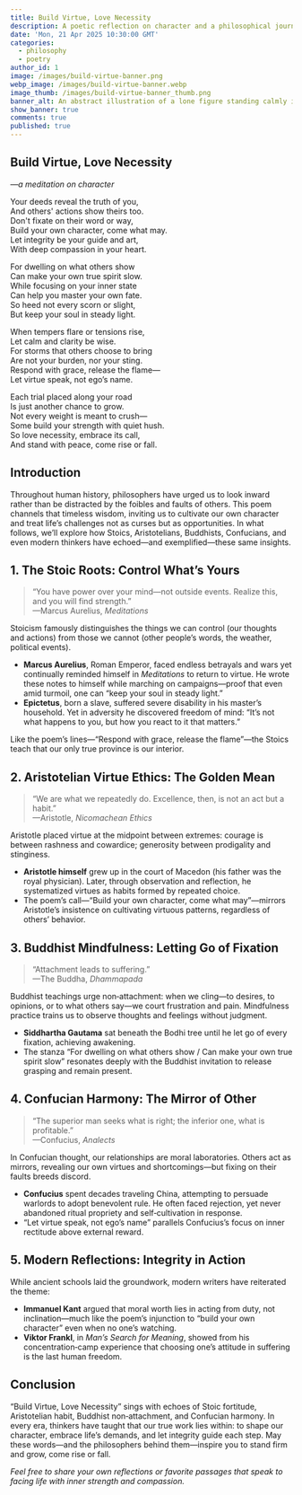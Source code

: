 ```yaml
---
title: Build Virtue, Love Necessity
description: A poetic reflection on character and a philosophical journey through Stoicism, Buddhism, Aristotle, Confucius, and more. This post explores the wisdom of focusing on one’s own integrity rather than being consumed by others' actions.
date: 'Mon, 21 Apr 2025 10:30:00 GMT'
categories:
  - philosophy
  - poetry
author_id: 1
image: /images/build-virtue-banner.png
webp_image: /images/build-virtue-banner.webp
image_thumb: /images/build-virtue-banner_thumb.png
banner_alt: An abstract illustration of a lone figure standing calmly in a storm, surrounded by classical pillars and books, symbolizing the enduring inner strength drawn from philosophy and virtue.
show_banner: true
comments: true
published: true
---
```


## Build Virtue, Love Necessity  
*—a meditation on character*

Your deeds reveal the truth of you,  
And others' actions show theirs too.  
Don't fixate on their word or way,  
Build your own character, come what may.  
Let integrity be your guide and art,  
With deep compassion in your heart.

For dwelling on what others show  
Can make your own true spirit slow.  
While focusing on your inner state  
Can help you master your own fate.  
So heed not every scorn or slight,  
But keep your soul in steady light.

When tempers flare or tensions rise,  
Let calm and clarity be wise.  
For storms that others choose to bring  
Are not your burden, nor your sting.  
Respond with grace, release the flame—  
Let virtue speak, not ego’s name.

Each trial placed along your road  
Is just another chance to grow.  
Not every weight is meant to crush—  
Some build your strength with quiet hush.  
So love necessity, embrace its call,  
And stand with peace, come rise or fall.

## Introduction  

Throughout human history, philosophers have urged us to look inward rather than be distracted by the foibles and faults of others. This poem channels that timeless wisdom, inviting us to cultivate our own character and treat life’s challenges not as curses but as opportunities. In what follows, we’ll explore how Stoics, Aristotelians, Buddhists, Confucians, and even modern thinkers have echoed—and exemplified—these same insights.

## 1. The Stoic Roots: Control What’s Yours  

> “You have power over your mind—not outside events. Realize this, and you will find strength.”  
> —Marcus Aurelius, *Meditations*  

Stoicism famously distinguishes the things we can control (our thoughts and actions) from those we cannot (other people’s words, the weather, political events).  
- **Marcus Aurelius**, Roman Emperor, faced endless betrayals and wars yet continually reminded himself in *Meditations* to return to virtue. He wrote these notes to himself while marching on campaigns—proof that even amid turmoil, one can “keep your soul in steady light.”  
- **Epictetus**, born a slave, suffered severe disability in his master’s household. Yet in adversity he discovered freedom of mind: “It’s not what happens to you, but how you react to it that matters.”  

Like the poem’s lines—“Respond with grace, release the flame”—the Stoics teach that our only true province is our interior.


## 2. Aristotelian Virtue Ethics: The Golden Mean  

> “We are what we repeatedly do. Excellence, then, is not an act but a habit.”  
> —Aristotle, *Nicomachean Ethics*  

Aristotle placed virtue at the midpoint between extremes: courage is between rashness and cowardice; generosity between prodigality and stinginess.  
- **Aristotle himself** grew up in the court of Macedon (his father was the royal physician). Later, through observation and reflection, he systematized virtues as habits formed by repeated choice.  
- The poem’s call—“Build your own character, come what may”—mirrors Aristotle’s insistence on cultivating virtuous patterns, regardless of others’ behavior.

## 3. Buddhist Mindfulness: Letting Go of Fixation  

> “Attachment leads to suffering.”  
> —The Buddha, *Dhammapada*  

Buddhist teachings urge non‑attachment: when we cling—to desires, to opinions, or to what others say—we court frustration and pain. Mindfulness practice trains us to observe thoughts and feelings without judgment.  
- **Siddhartha Gautama** sat beneath the Bodhi tree until he let go of every fixation, achieving awakening.  
- The stanza “For dwelling on what others show / Can make your own true spirit slow” resonates deeply with the Buddhist invitation to release grasping and remain present.


## 4. Confucian Harmony: The Mirror of Other  

> “The superior man seeks what is right; the inferior one, what is profitable.”  
> —Confucius, *Analects*  

In Confucian thought, our relationships are moral laboratories. Others act as mirrors, revealing our own virtues and shortcomings—but fixing on their faults breeds discord.  
- **Confucius** spent decades traveling China, attempting to persuade warlords to adopt benevolent rule. He often faced rejection, yet never abandoned ritual propriety and self‑cultivation in response.  
- “Let virtue speak, not ego’s name” parallels Confucius’s focus on inner rectitude above external reward.


## 5. Modern Reflections: Integrity in Action  

While ancient schools laid the groundwork, modern writers have reiterated the theme:  
- **Immanuel Kant** argued that moral worth lies in acting from duty, not inclination—much like the poem’s injunction to “build your own character” even when no one’s watching.  
- **Viktor Frankl**, in *Man’s Search for Meaning*, showed from his concentration‑camp experience that choosing one’s attitude in suffering is the last human freedom.  


## Conclusion  

“Build Virtue, Love Necessity” sings with echoes of Stoic fortitude, Aristotelian habit, Buddhist non‑attachment, and Confucian harmony. In every era, thinkers have taught that our true work lies within: to shape our character, embrace life’s demands, and let integrity guide each step. May these words—and the philosophers behind them—inspire you to stand firm and grow, come rise or fall.


*Feel free to share your own reflections or favorite passages that speak to facing life with inner strength and compassion.*